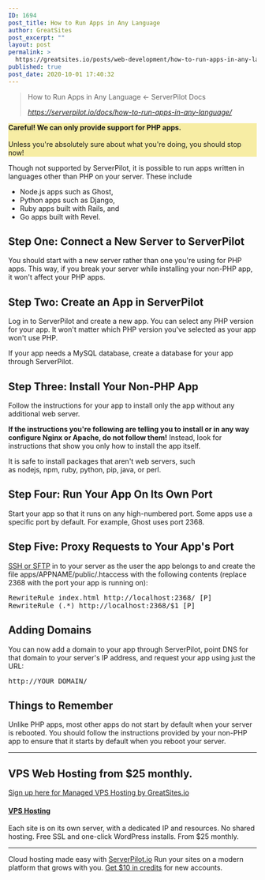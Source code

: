 ```yaml
---
ID: 1694
post_title: How to Run Apps in Any Language
author: GreatSites
post_excerpt: ""
layout: post
permalink: >
  https://greatsites.io/posts/web-development/how-to-run-apps-in-any-language/
published: true
post_date: 2020-10-01 17:40:32
---
```

<!-- wp:quote -->
<blockquote class="wp-block-quote"><p>How to Run Apps in Any Language ← ServerPilot Docs</p><cite><a href="https://serverpilot.io/docs/how-to-run-apps-in-any-language/">https://serverpilot.io/docs/how-to-run-apps-in-any-language/</a></cite></blockquote>
<!-- /wp:quote -->

<!-- wp:paragraph {"style":{"color":{"background":"#f7eda4"}}} -->
<p class="has-background" style="background-color:#f7eda4"><strong>Careful! We can only provide support for PHP apps.</strong><br><br>Unless you're absolutely sure about what you're doing, you should stop now!</p>
<!-- /wp:paragraph -->

<!-- wp:paragraph -->
<p>Though not supported by ServerPilot, it is possible to run apps written in languages other than PHP on your server. These include</p>
<!-- /wp:paragraph -->

<!-- wp:list -->
<ul><li>Node.js apps such as Ghost,</li><li>Python apps such as Django,</li><li>Ruby apps built with Rails, and</li><li>Go apps built with Revel.</li></ul>
<!-- /wp:list -->

<!-- wp:heading -->
<h2>Step One: Connect a New Server to ServerPilot</h2>
<!-- /wp:heading -->

<!-- wp:paragraph -->
<p>You should start with a new server rather than one you're using for PHP apps. This way, if you break your server while installing your non-PHP app, it won't affect your PHP apps.</p>
<!-- /wp:paragraph -->

<!-- wp:heading -->
<h2>Step Two: Create an App in ServerPilot</h2>
<!-- /wp:heading -->

<!-- wp:paragraph -->
<p>Log in to ServerPilot and create a new app. You can select any PHP version for your app. It won't matter which PHP version you've selected as your app won't use PHP.</p>
<!-- /wp:paragraph -->

<!-- wp:paragraph -->
<p>If your app needs a MySQL database, create a database for your app through ServerPilot.</p>
<!-- /wp:paragraph -->

<!-- wp:heading -->
<h2>Step Three: Install Your Non-PHP App</h2>
<!-- /wp:heading -->

<!-- wp:paragraph -->
<p>Follow the instructions for your app to install only the app without any additional web server.</p>
<!-- /wp:paragraph -->

<!-- wp:paragraph -->
<p><strong>If the instructions you're following are telling you to install or in any way configure Nginx or Apache, do not follow them!</strong>&nbsp;Instead, look for instructions that show you only how to install the app itself.</p>
<!-- /wp:paragraph -->

<!-- wp:paragraph -->
<p>It is safe to install packages that aren't web servers, such as&nbsp;nodejs,&nbsp;npm,&nbsp;ruby,&nbsp;python,&nbsp;pip,&nbsp;java, or&nbsp;perl.</p>
<!-- /wp:paragraph -->

<!-- wp:heading -->
<h2>Step Four: Run Your App On Its Own Port</h2>
<!-- /wp:heading -->

<!-- wp:paragraph -->
<p>Start your app so that it runs on any high-numbered port. Some apps use a specific port by default. For example, Ghost uses port 2368.</p>
<!-- /wp:paragraph -->

<!-- wp:heading -->
<h2>Step Five: Proxy Requests to Your App's Port</h2>
<!-- /wp:heading -->

<!-- wp:paragraph -->
<p><a href="https://serverpilot.io/docs/getting-started-with-ssh-and-sftp/">SSH or SFTP</a>&nbsp;in to your server as the user the app belongs to and create the file&nbsp;apps/APPNAME/public/.htaccess&nbsp;with the following contents (replace 2368 with the port your app is running on):</p>
<!-- /wp:paragraph -->

<!-- wp:preformatted -->
<pre class="wp-block-preformatted">RewriteRule index.html http://localhost:2368/ [P]
RewriteRule (.*) http://localhost:2368/$1 [P]</pre>
<!-- /wp:preformatted -->

<!-- wp:heading -->
<h2>Adding Domains</h2>
<!-- /wp:heading -->

<!-- wp:paragraph -->
<p>You can now add a domain to your app through ServerPilot, point DNS for that domain to your server's IP address, and request your app using just the URL:</p>
<!-- /wp:paragraph -->

<!-- wp:preformatted -->
<pre class="wp-block-preformatted">http://YOUR_DOMAIN/</pre>
<!-- /wp:preformatted -->

<!-- wp:heading -->
<h2>Things to Remember</h2>
<!-- /wp:heading -->

<!-- wp:paragraph -->
<p>Unlike PHP apps, most other apps do not start by default when your server is rebooted. You should follow the instructions provided by your non-PHP app to ensure that it starts by default when you reboot your server.</p>
<!-- /wp:paragraph -->

<!-- wp:separator -->
<hr class="wp-block-separator"/>
<!-- /wp:separator -->

<!-- wp:heading -->
<h2>VPS Web Hosting from $25 monthly.</h2>
<!-- /wp:heading -->

<!-- wp:paragraph -->
<p><a href="https://greatsites.hostlaunchcdn.com/">Sign up&nbsp;here&nbsp;for Managed VPS Hosting by GreatSites.io</a></p>
<!-- /wp:paragraph -->

<!-- wp:html -->
<a
title="VPS Hosting" href="/services#webhosting">                        <span
class="fa-stack fa-5x"><i
class="fa fa-circle fa-stack-2x icon-background-default"></i> <i
class="feature-icon fa fa fa-laptop fa-stack-1x" style="color: white;"></i></span>                        </a></div><h4><a
title="VPS Hosting" href="/services#webhosting">VPS Hosting</a></h4><div
class="feature-item-content"><p>Each site is on its own server, with a dedicated IP and resources. No shared hosting. Free SSL and one-click WordPress installs. From $25 monthly.</p></div></div>
<!-- /wp:html -->

<!-- wp:separator -->
<hr class="wp-block-separator"/>
<!-- /wp:separator -->

<!-- wp:paragraph -->
<p></p>
<!-- /wp:paragraph -->

<!-- wp:paragraph -->
<p>Cloud hosting made easy with <a href="https://serverpilot.io/a/97d64f89192c">ServerPilot.io</a> Run your sites on a modern platform that grows with you. <a href="https://serverpilot.io/a/97d64f89192c">Get $10 in credits</a> for new accounts.</p>
<!-- /wp:paragraph -->